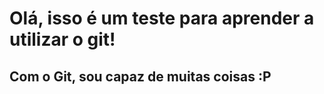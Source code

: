 # Olá, isso é um teste para aprender a utilizar o git!

## Com o Git, sou capaz de muitas coisas :P
 
